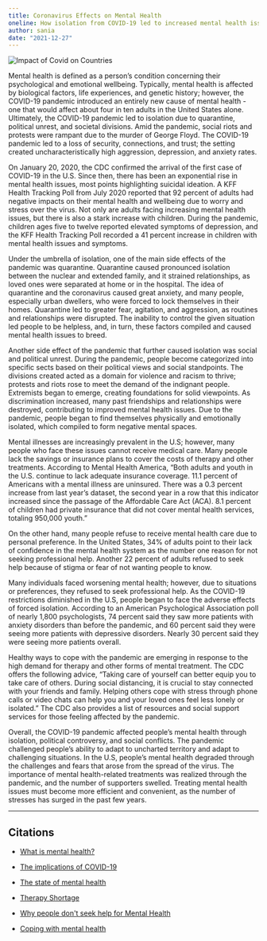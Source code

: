 ```yaml
---
title: Coronavirus Effects on Mental Health
oneline: How isolation from COVID-19 led to increased mental health issues
author: sania
date: "2021-12-27"
---
```


![Impact of Covid on Countries](/blog/pandemic.jpeg)

Mental health is defined as a person’s condition concerning their psychological and emotional wellbeing. Typically, mental health is affected by biological factors, life experiences, and genetic history; however, the COVID-19 pandemic introduced an entirely new cause of mental health - one that would affect about four in ten adults in the United States alone. Ultimately, the COVID-19 pandemic led to isolation due to quarantine, political unrest, and societal divisions. Amid the pandemic, social riots and protests were rampant due to the murder of George Floyd. The COVID-19 pandemic led to a loss of security, connections, and trust; the setting created uncharacteristically high aggression, depression, and anxiety rates.

On January 20, 2020, the CDC confirmed the arrival of the first case of COVID-19 in the U.S. Since then, there has been an exponential rise in mental health issues, most points highlighting suicidal ideation. A KFF Health Tracking Poll from July 2020 reported that 92 percent of adults had negative impacts on their mental health and wellbeing due to worry and stress over the virus. Not only are adults facing increasing mental health issues, but there is also a stark increase with children. During the pandemic, children ages five to twelve reported elevated symptoms of depression, and the KFF Health Tracking Poll recorded a 41 percent increase in children with mental health issues and symptoms.

Under the umbrella of isolation, one of the main side effects of the pandemic was quarantine. Quarantine caused pronounced isolation between the nuclear and extended family, and it strained relationships, as loved ones were separated at home or in the hospital. The idea of quarantine and the coronavirus caused great anxiety, and many people, especially urban dwellers, who were forced to lock themselves in their homes. Quarantine led to greater fear, agitation, and aggression, as routines and relationships were disrupted. The inability to control the given situation led people to be helpless, and, in turn, these factors compiled and caused mental health issues to breed.

Another side effect of the pandemic that further caused isolation was social and political unrest. During the pandemic, people become categorized into specific sects based on their political views and social standpoints. The divisions created acted as a domain for violence and racism to thrive; protests and riots rose to meet the demand of the indignant people. Extremists began to emerge, creating foundations for solid viewpoints. As discrimination increased, many past friendships and relationships were destroyed, contributing to improved mental health issues. Due to the pandemic, people began to find themselves physically and emotionally isolated, which compiled to form negative mental spaces.

Mental illnesses are increasingly prevalent in the U.S; however, many people who face these issues cannot receive medical care. Many people lack the savings or insurance plans to cover the costs of therapy and other treatments. According to Mental Health America, “Both adults and youth in the U.S. continue to lack adequate insurance coverage. 11.1 percent of Americans with a mental illness are uninsured. There was a 0.3 percent increase from last year’s dataset, the second year in a row that this indicator increased since the passage of the Affordable Care Act (ACA). 8.1 percent of children had private insurance that did not cover mental health services, totaling 950,000 youth.”

On the other hand, many people refuse to receive mental health care due to personal preference. In the United States, 34% of adults point to their lack of confidence in the mental health system as the number one reason for not seeking professional help. Another 22 percent of adults refused to seek help because of stigma or fear of not wanting people to know.

Many individuals faced worsening mental health; however, due to situations or preferences, they refused to seek professional help. As the COVID-19 restrictions diminished in the U.S, people began to face the adverse effects of forced isolation. According to an American Psychological Association poll of nearly 1,800 psychologists, 74 percent said they saw more patients with anxiety disorders than before the pandemic, and 60 percent said they were seeing more patients with depressive disorders. Nearly 30 percent said they were seeing more patients overall.

Healthy ways to cope with the pandemic are emerging in response to the high demand for therapy and other forms of mental treatment. The CDC offers the following advice, “Taking care of yourself can better equip you to take care of others. During social distancing, it is crucial to stay connected with your friends and family. Helping others cope with stress through phone calls or video chats can help you and your loved ones feel less lonely or isolated.” The CDC also provides a list of resources and social support services for those feeling affected by the pandemic.

Overall, the COVID-19 pandemic affected people’s mental health through isolation, political controversy, and social conflicts. The pandemic challenged people’s ability to adapt to uncharted territory and adapt to challenging situations. In the U.S, people’s mental health degraded through the challenges and fears that arose from the spread of the virus. The importance of mental health-related treatments was realized through the pandemic, and the number of supporters swelled. Treating mental health issues must become more efficient and convenient, as the number of stresses has surged in the past few years.

---

## Citations

- [What is mental health?](https://www.mentalhealth.gov/basics/what-is-mental-health)

- [The implications of COVID-19](https://www.kff.org/coronavirus-covid-19/issue-brief/the-implications-of-covid-19-for-mental-health-and-substance-use/)

- [The state of mental health](https://www.mhanational.org/issues/state-mental-health-america)

- [Therapy Shortage](https://www.nytimes.com/2021/02/17/well/mind/therapy-appointments-shortages-pandemic.html)

- [Why people don't seek help for Mental Health](https://www.forbes.com/sites/michaeltnietzel/2021/05/24/why-so-many-americans-do-not-seek-professional-help-for-mental-disorders/)

- [Coping with mental health](https://www.cdc.gov/mentalhealth/stress-coping/cope-with-stress/index.html?CDC_AA_refVal=https%3A%2F%2Fwww.cdc.gov%2Fcoronavirus%2F2019-ncov%2Fdaily-life-coping%2Fmanaging-stress-anxiety.html)
